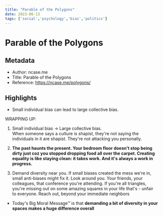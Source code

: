 ```yaml
---
title: "Parable of the Polygons"
date: 2023-06-13
tags: ['social','psychology','bias','politics']
---
```


# Parable of the Polygons

## Metadata
- Author: ncase.me
- Title: Parable of the Polygons
- Reference: https://ncase.me/polygons/



## Highlights

- Small individual bias can lead to large collective bias.

WRAPPING UP: 	 		 			
1. Small individual bias → Large collective bias. 			 			 			
When someone says a culture is shapist, they're not saying the individuals in it are shapist. They're not attacking you personally. 
   
2. **The past haunts the present. 
   Your bedroom floor doesn't stop being dirty just coz you stopped dropping food all over the carpet. Creating equality is like staying clean: it takes work. And it's always a work in progress.** 	
   
3. Demand diversity near you. If small biases created the mess we're in, small anti-biases might fix it. Look around you. Your friends, your colleagues, that conference you're attending. If you're all triangles, you're missing out on some amazing squares in your life that's - unfair to everyone. Reach out, beyond your immediate neighbors

- Today's Big Moral Message™ is that **demanding a bit of diversity in your spaces makes a huge difference overall**

